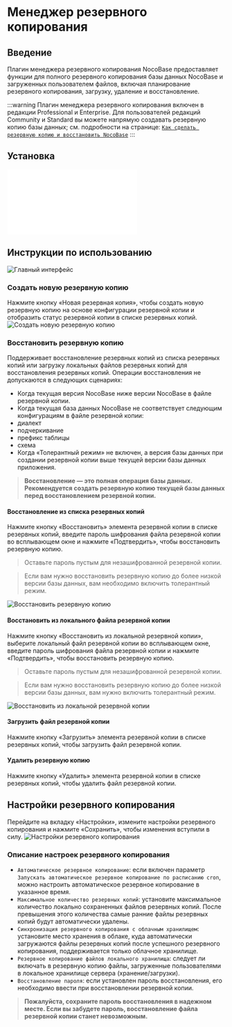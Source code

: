 # Менеджер резервного копирования

<PluginInfo licenseBundled="true" name="backups"></PluginInfo>

## Введение

Плагин менеджера резервного копирования NocoBase предоставляет функции для полного резервного копирования базы данных NocoBase и загруженных пользователем файлов, включая планирование резервного копирования, загрузку, удаление и восстановление.

:::warning
Плагин менеджера резервного копирования включен в редакции Professional и Enterprise. Для пользователей редакций Community и Standard вы можете напрямую создавать резервную копию базы данных; см. подробности на странице: [`Как сделать резервную копию и восстановить NocoBase`](https://www.nocobase.com/en/blog/nocobase-backup-restore)
:::

## Установка

<embed src="./install.md"></embed>

## Инструкции по использованию

![Главный интерфейс](./static/main-screen.png)

### Создать новую резервную копию

Нажмите кнопку «Новая резервная копия», чтобы создать новую резервную копию на основе конфигурации резервной копии и отобразить статус резервной копии в списке резервных копий.
![Создать новую резервную копию](./static/new-backup.png)

### Восстановить резервную копию

Поддерживает восстановление резервных копий из списка резервных копий или загрузку локальных файлов резервных копий для восстановления резервных копий.
Операции восстановления не допускаются в следующих сценариях:

- Когда текущая версия NocoBase ниже версии NocoBase в файле резервной копии.
- Когда текущая база данных NocoBase не соответствует следующим конфигурациям в файле резервной копии:
- диалект
- подчеркивание
- префикс таблицы
- схема
- Когда «Толерантный режим» не включен, а версия базы данных при создании резервной копии выше текущей версии базы данных приложения.

> **Восстановление — это полная операция базы данных. Рекомендуется создать резервную копию текущей базы данных перед восстановлением резервной копии.**

#### Восстановление из списка резервных копий

Нажмите кнопку «Восстановить» элемента резервной копии в списке резервных копий, введите пароль шифрования файла резервной копии во всплывающем окне и нажмите «Подтвердить», чтобы восстановить резервную копию.

> Оставьте пароль пустым для незашифрованной резервной копии.

> Если вам нужно восстановить резервную копию до более низкой версии базы данных, вам необходимо включить толерантный режим.

![Восстановить резервную копию](./static/restore-backup.png)

#### Восстановить из локального файла резервной копии

Нажмите кнопку «Восстановить из локальной резервной копии», выберите локальный файл резервной копии во всплывающем окне, введите пароль шифрования файла резервной копии и нажмите «Подтвердить», чтобы восстановить резервную копию.

> Оставьте пароль пустым для незашифрованной резервной копии.

> Если вам нужно восстановить резервную копию до более низкой версии базы данных, вам нужно включить толерантный режим.

![Восстановить из локальной резервной копии](./static/restore-from-local.png)

#### Загрузить файл резервной копии

Нажмите кнопку «Загрузить» элемента резервной копии в списке резервных копий, чтобы загрузить файл резервной копии.

#### Удалить резервную копию

Нажмите кнопку «Удалить» элемента резервной копии в списке резервных копий, чтобы удалить файл резервной копии.

## Настройки резервного копирования

Перейдите на вкладку «Настройки», измените настройки резервного копирования и нажмите «Сохранить», чтобы изменения вступили в силу.
![Настройки резервного копирования](./static/backup-settings.png)

### Описание настроек резервного копирования

- `Автоматическое резервное копирование`: если включен параметр `Запускать автоматическое резервное копирование по расписанию cron`, можно настроить автоматическое резервное копирование в указанное время.
- `Максимальное количество резервных копий`: установите максимальное количество локально сохраненных файлов резервных копий. После превышения этого количества самые ранние файлы резервных копий будут автоматически удалены.
- `Синхронизация резервного копирования с облачным хранилищем`: установите место хранения в облаке, куда автоматически загружаются файлы резервных копий после успешного резервного копирования, поддерживается только облачное хранилище.
- `Резервное копирование файлов локального хранилища`: следует ли включать в резервную копию файлы, загруженные пользователями в локальное хранилище сервера (хранение/загрузки).
- `Восстановление пароля`: если установлен пароль восстановления, его необходимо ввести при восстановлении резервной копии.

> **Пожалуйста, сохраните пароль восстановления в надежном месте. Если вы забудете пароль, восстановление файла резервной копии станет невозможным.**
